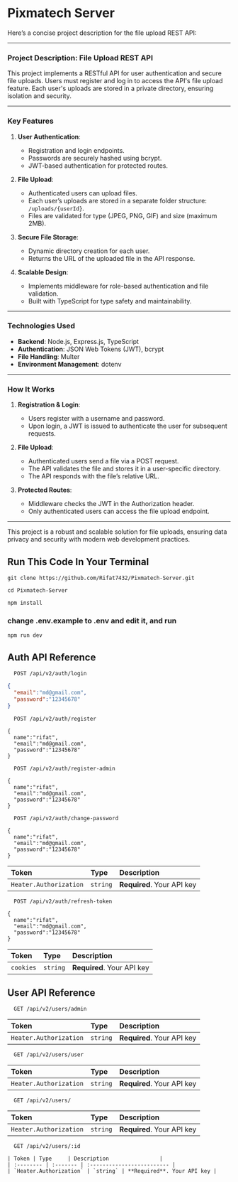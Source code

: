 
# Pixmatech Server

Here’s a concise project description for the file upload REST API:

---

### **Project Description: File Upload REST API**

This project implements a RESTful API for user authentication and secure file uploads. Users must register and log in to access the API's file upload feature. Each user's uploads are stored in a private directory, ensuring isolation and security.

---

### **Key Features**
1. **User Authentication**:
   - Registration and login endpoints.
   - Passwords are securely hashed using bcrypt.
   - JWT-based authentication for protected routes.

2. **File Upload**:
   - Authenticated users can upload files.
   - Each user’s uploads are stored in a separate folder structure: `/uploads/{userId}`.
   - Files are validated for type (JPEG, PNG, GIF) and size (maximum 2MB).

3. **Secure File Storage**:
   - Dynamic directory creation for each user.
   - Returns the URL of the uploaded file in the API response.

4. **Scalable Design**:
   - Implements middleware for role-based authentication and file validation.
   - Built with TypeScript for type safety and maintainability.

---

### **Technologies Used**
- **Backend**: Node.js, Express.js, TypeScript
- **Authentication**: JSON Web Tokens (JWT), bcrypt
- **File Handling**: Multer
- **Environment Management**: dotenv

---

### **How It Works**
1. **Registration & Login**:
   - Users register with a username and password.
   - Upon login, a JWT is issued to authenticate the user for subsequent requests.

2. **File Upload**:
   - Authenticated users send a file via a POST request.
   - The API validates the file and stores it in a user-specific directory.
   - The API responds with the file’s relative URL.

3. **Protected Routes**:
   - Middleware checks the JWT in the Authorization header.
   - Only authenticated users can access the file upload endpoint.

---

This project is a robust and scalable solution for file uploads, ensuring data privacy and security with modern web development practices.



## Run This Code In Your Terminal

```
git clone https://github.com/Rifat7432/Pixmatech-Server.git

cd Pixmatech-Server

npm install

```
### change .env.example to .env and edit it, and run
```
npm run dev
```



## Auth API Reference


```http
  POST /api/v2/auth/login
```
```json
{
  "email":"md@gmail.com",
  "password":"12345678"
}
```

```http
  POST /api/v2/auth/register
```
```
{
  name":"rifat",
  "email":"md@gmail.com",
  "password":"12345678"
}
```

```http
  POST /api/v2/auth/register-admin
```
```
{
  name":"rifat",
  "email":"md@gmail.com",
  "password":"12345678"
}
```


```http
  POST /api/v2/auth/change-password
```
```
{
  name":"rifat",
  "email":"md@gmail.com",
  "password":"12345678"
}
```
| Token | Type     | Description                |
| :-------- | :------- | :------------------------- |
| `Heater.Authorization` | `string` | **Required**. Your API key |


```http
  POST /api/v2/auth/refresh-token
```
```
{
  name":"rifat",
  "email":"md@gmail.com",
  "password":"12345678"
}
```
| Token | Type     | Description                |
| :-------- | :------- | :------------------------- |
| `cookies` | `string` | **Required**. Your API key |



## User API Reference


```http
  GET /api/v2/users/admin
```
| Token | Type     | Description                |
| :-------- | :------- | :------------------------- |
| `Heater.Authorization` | `string` | **Required**. Your API key |

```http
  GET /api/v2/users/user
```
| Token | Type     | Description                |
| :-------- | :------- | :------------------------- |
| `Heater.Authorization` | `string` | **Required**. Your API key |

```http
  GET /api/v2/users/
```
| Token | Type     | Description                |
| :-------- | :------- | :------------------------- |
| `Heater.Authorization` | `string` | **Required**. Your API key |


```http
  GET /api/v2/users/:id
```
```
| Token | Type     | Description                |
| :-------- | :------- | :------------------------- |
| `Heater.Authorization` | `string` | **Required**. Your API key |



